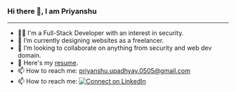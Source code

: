 ### Hi there 👋, I am Priyanshu

<hr/>

- 👨‍💻 I'm a Full-Stack Developer with an interest in security.
- 🔭 I’m currently designing websites as a freelancer.
- 👯 I’m looking to collaborate on anything from security and web dev domain.
- 📄 Here's my [resume](https://drive.google.com/file/d/1v9h33MOxsfkRw85Syg312Q4cBRwJ7yC7/view?usp=sharing).
- 📫 How to reach me: [priyanshu.upadhyay.0505@gmail.com](mailto:priyanshu.upadhyay.0505@gmail.com)
- 📫 How to reach me: [![Connect on LinkedIn](https://img.shields.io/badge/--linkedin?label=LinkedIn&logo=LinkedIn&style=social)](https://www.linkedin.com/in/priyanshu05/)
